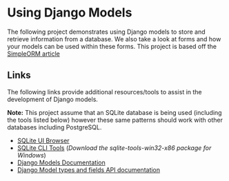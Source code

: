 # Using Django Models

The following project demonstrates using Django models to store and retrieve information from a database. We also take a look at forms and how your models can be used within these forms. This project is based off the [SimpleORM article](https://github.com/rydevops/SimpleORM) 

## Links

The following links provide additional resources/tools to assist in the development of Django models. 

**Note:** This project assume that an SQLite database is being used (including the tools listed below) however these same patterns should work with other databases including PostgreSQL. 

*  [SQLite UI Browser](https://sqlitebrowser.org/)
*  [SQLite CLI Tools](https://www.sqlite.org/download.html) (*Download the sqlite-tools-win32-x86 package for Windows*)
*  [Django Models Documentation](https://docs.djangoproject.com/en/2.2/topics/db/models/)
*  [Django Model types and fields API documentation](https://docs.djangoproject.com/en/2.2/ref/models/fields)